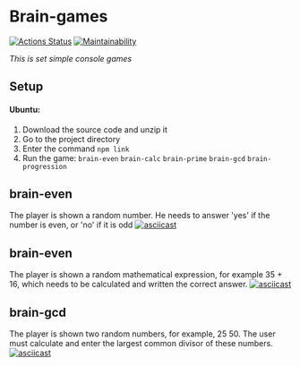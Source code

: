 # Brain-games
[![Actions Status](https://github.com/Yuriy-Shulga/backend-project-lvl1/workflows/hexlet-check/badge.svg)](https://github.com/Yuriy-Shulga/backend-project-lvl1/actions)
[![Maintainability](https://api.codeclimate.com/v1/badges/95f38efbad4998db1a6c/maintainability)](https://codeclimate.com/github/Yuriy-Shulga/backend-project-lvl1/maintainability)

<i>This is set simple console games</i>

## Setup
#### Ubuntu:
1. Download the source code and unzip it
2. Go to the project directory
3. Enter the command <code>npm link</code>
4. Run the game:
<code>brain-even</code> <code>brain-calc</code> <code>brain-prime</code> <code>brain-gcd</code> <code>brain-progression</code>

## brain-even
The player is shown a random number. He needs to answer 'yes' if the number is even, or 'no' if it is odd
[![asciicast](https://asciinema.org/a/530257.svg)](https://asciinema.org/a/530257)

## brain-even
The player is shown a random mathematical expression, for example 35 + 16, which needs to be calculated and written the correct answer.
[![asciicast](https://asciinema.org/a/531249.svg)](https://asciinema.org/a/531249)

## brain-gcd
The player is shown two random numbers, for example, 25 50. The user must calculate and enter the largest common divisor of these numbers.
[![asciicast](https://asciinema.org/a/531252.svg)](https://asciinema.org/a/531252)